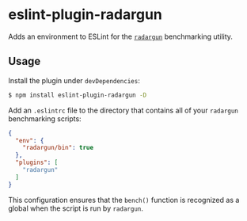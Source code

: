 # eslint-plugin-radargun

Adds an environment to ESLint for the [`radargun`](https://www.npmjs.com/package/radargun) benchmarking utility.

## Usage

Install the plugin under `devDependencies`:

```sh
$ npm install eslint-plugin-radargun -D
```

Add an `.eslintrc` file to the directory that contains all of your `radargun` benchmarking scripts:

```json
{
  "env": {
    "radargun/bin": true
  },
  "plugins": [
    "radargun"
  ]
}
```

This configuration ensures that the `bench()` function is recognized as a global when the script is run by `radargun`.

